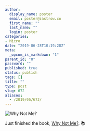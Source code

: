 ```yaml
---
author:
  display_name: poster
  email: poster@zastrow.co
  first_name: ""
  last_name: ""
  login: poster
categories:
- Micro
date: "2019-06-28T10:19:28Z"
meta:
  _wpcom_is_markdown: "1"
parent_id: "0"
password: ""
published: true
status: publish
tags: []
title: ""
type: post
slug: 672
aliases:
  - /2019/06/672/
---
```

<p><img src="https://i.gr-assets.com/images/S/compressed.photo.goodreads.com/books/1442340428l/26543921._SX318_.jpg" alt="Why Not Me?" /></p>

<p>Just finished the book, <a href="https://www.goodreads.com/review/show/2875002450?utm_medium=api&amp;utm_source=rss">Why Not Me?</a>. 📚</p>
